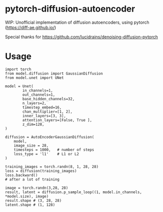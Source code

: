 # pytorch-diffusion-autoencoder
WIP: Unofficial implementation of diffusion autoencoders, using pytorch (https://diff-ae.github.io/)

Special thanks for https://github.com/lucidrains/denoising-diffusion-pytorch
# Usage

```
import torch
from model.diffusion import GaussianDiffusion
from model.unet import UNet

model = Unet(
        in_channels=1,
        out_channels=1,
        base_hidden_channels=32,
        n_layers=2,
        timestep_embed=16,
        chan_multiplier=[1, 2],
        inner_layers=[3, 3],
        attention_layers=[False, True ],
        z_dim=128,
)

diffusion = AutoEncoderGaussianDiffusion(
    model,
    image_size = 28,
    timesteps = 1000,   # number of steps
    loss_type = 'l1'    # L1 or L2
)

training_images = torch.randn(8, 1, 28, 28)
loss = diffusion(training_images)
loss.backward()
# after a lot of training

image = torch.randn(3,28, 28) 
result, latent = diffusion.p_sample_loop((1, model.in_channels, *model.size), image)
result.shape # (3, 28, 28)
latent.shape # (1, 128)
```
